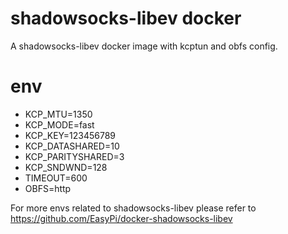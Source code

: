 # shadowsocks-libev docker

A shadowsocks-libev docker image with kcptun and obfs config.

# env

* KCP_MTU=1350 
* KCP_MODE=fast 
* KCP_KEY=123456789 
* KCP_DATASHARED=10
* KCP_PARITYSHARED=3
* KCP_SNDWND=128
* TIMEOUT=600
* OBFS=http

For more envs related to shadowsocks-libev please refer to https://github.com/EasyPi/docker-shadowsocks-libev
